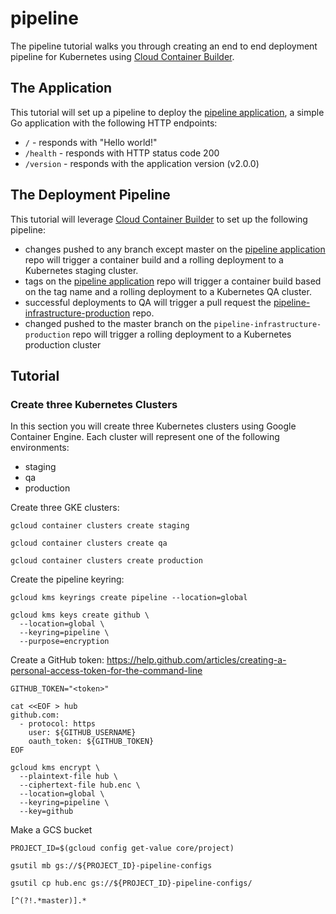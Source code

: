 # pipeline

The pipeline tutorial walks you through creating an end to end deployment pipeline for Kubernetes using [Cloud Container Builder](https://cloud.google.com/container-builder/).

## The Application

This tutorial will set up a pipeline to deploy the [pipeline application](https://github.com/kelseyhightower/pipeline-application), a simple Go application with the following HTTP endpoints:

 * `/` - responds with "Hello world!"
 * `/health` - responds with HTTP status code 200
 * `/version` - responds with the application version (v2.0.0)

## The Deployment Pipeline

This tutorial will leverage [Cloud Container Builder](https://cloud.google.com/container-builder/) to set up the following pipeline:

 * changes pushed to any branch except master on the [pipeline application](https://github.com/kelseyhightower/pipeline-application) repo will trigger a container build and a rolling deployment to a Kubernetes staging cluster.
 * tags on the [pipeline application](https://github.com/kelseyhightower/pipeline-application) repo will trigger a container build based on the tag name and a rolling deployment to a Kubernetes QA cluster.
 * successful deployments to QA will trigger a pull request the [pipeline-infrastructure-production](https://github.com/kelseyhightower/pipeline-infrastructure-production) repo.
 * changed pushed to the master branch on the `pipeline-infrastructure-production` repo will trigger a rolling deployment to a Kubernetes production cluster

## Tutorial

### Create three Kubernetes Clusters

In this section you will create three Kubernetes clusters using Google Container Engine. Each cluster will represent one of the following environments:

 * staging
 * qa
 * production

Create three GKE clusters:

```
gcloud container clusters create staging
```

```
gcloud container clusters create qa
```

```
gcloud container clusters create production
```

Create the pipeline keyring:

```
gcloud kms keyrings create pipeline --location=global
```

```
gcloud kms keys create github \
  --location=global \
  --keyring=pipeline \
  --purpose=encryption
```

Create a GitHub token: https://help.github.com/articles/creating-a-personal-access-token-for-the-command-line

```
GITHUB_TOKEN="<token>"
```

```
cat <<EOF > hub
github.com:
  - protocol: https
    user: ${GITHUB_USERNAME}
    oauth_token: ${GITHUB_TOKEN}
EOF
```

```
gcloud kms encrypt \
  --plaintext-file hub \
  --ciphertext-file hub.enc \
  --location=global \
  --keyring=pipeline \
  --key=github
```

Make a GCS bucket

```
PROJECT_ID=$(gcloud config get-value core/project)
```

```
gsutil mb gs://${PROJECT_ID}-pipeline-configs
```

```
gsutil cp hub.enc gs://${PROJECT_ID}-pipeline-configs/
```


```
[^(?!.*master)].*
```
